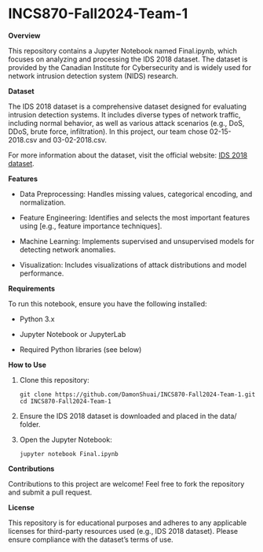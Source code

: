 # INCS870-Fall2024-Team-1
**Overview**

This repository contains a Jupyter Notebook named Final.ipynb, which focuses on analyzing and processing the IDS 2018 dataset. The dataset is provided by the Canadian Institute for Cybersecurity and is widely used for network intrusion detection system (NIDS) research.

**Dataset**

The IDS 2018 dataset is a comprehensive dataset designed for evaluating intrusion detection systems. It includes diverse types of network traffic, including normal behavior, as well as various attack scenarios (e.g., DoS, DDoS, brute force, infiltration). In this project, our team chose 02-15-2018.csv and 03-02-2018.csv.

For more information about the dataset, visit the official website: [IDS 2018 dataset](https://www.unb.ca/cic/datasets/ids-2018.html).

**Features**

- Data Preprocessing: Handles missing values, categorical encoding, and normalization.

- Feature Engineering: Identifies and selects the most important features using [e.g., feature importance techniques].

- Machine Learning: Implements supervised and unsupervised models for detecting network anomalies.

- Visualization: Includes visualizations of attack distributions and model performance.

**Requirements**

To run this notebook, ensure you have the following installed:

- Python 3.x

- Jupyter Notebook or JupyterLab

- Required Python libraries (see below)

**How to Use**

1. Clone this repository:

   ```
   git clone https://github.com/DamonShuai/INCS870-Fall2024-Team-1.git
   cd INCS870-Fall2024-Team-1
   ```

2. Ensure the IDS 2018 dataset is downloaded and placed in the data/ folder.

3. Open the Jupyter Notebook:

   ```
   jupyter notebook Final.ipynb
   ```

**Contributions**

Contributions to this project are welcome! Feel free to fork the repository and submit a pull request.

**License**

This repository is for educational purposes and adheres to any applicable licenses for third-party resources used (e.g., IDS 2018 dataset). Please ensure compliance with the dataset’s terms of use.

